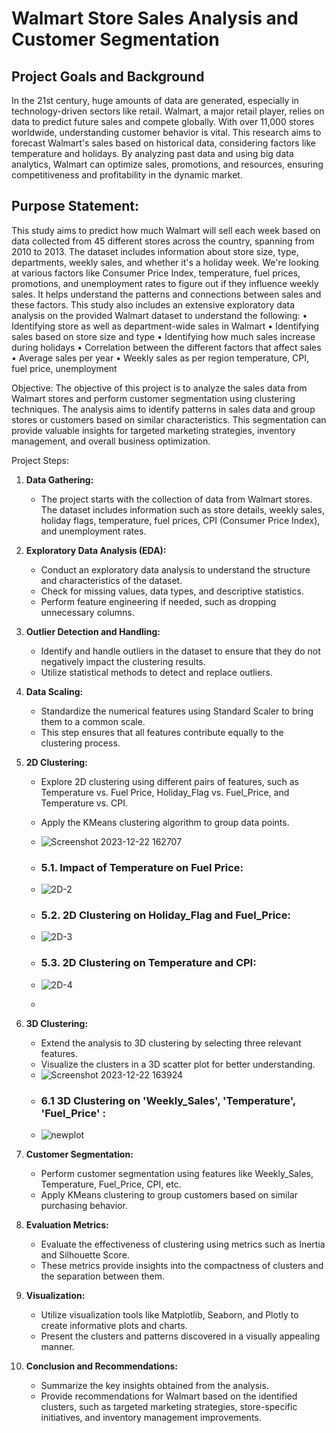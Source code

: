 # Walmart Store Sales Analysis and Customer Segmentation
## Project Goals and Background

In the 21st century, huge amounts of data are generated, especially in technology-driven sectors like retail. Walmart, a major retail player, relies on data to predict future sales and compete globally. With over 11,000 stores worldwide, understanding customer behavior is vital. This research aims to forecast Walmart's sales based on historical data, considering factors like temperature and holidays. By analyzing past data and using big data analytics, Walmart can optimize sales, promotions, and resources, ensuring competitiveness and profitability in the dynamic market.

## Purpose Statement:
This study aims to predict how much Walmart will sell each week based on data collected from 45 different stores across the country, spanning from 2010 to 2013. The dataset includes information about store size, type, departments, weekly sales, and whether it's a holiday week. We're looking at various factors like Consumer Price Index, temperature, fuel prices, promotions, and unemployment rates to figure out if they influence weekly sales. It helps understand the patterns and connections between sales and these factors.
This study also includes an extensive exploratory data analysis on the provided Walmart dataset to understand the following:
• Identifying store as well as department-wide sales in Walmart
• Identifying sales based on store size and type
• Identifying how much sales increase during holidays
• Correlation between the different factors that affect sales
• Average sales per year
• Weekly sales as per region temperature, CPI, fuel price, unemployment

Objective:
The objective of this project is to analyze the sales data from Walmart stores and perform customer segmentation using clustering techniques. The analysis aims to identify patterns in sales data and group stores or customers based on similar characteristics. This segmentation can provide valuable insights for targeted marketing strategies, inventory management, and overall business optimization.

Project Steps:

1. **Data Gathering:**
   - The project starts with the collection of data from Walmart stores. The dataset includes information such as store details, weekly sales, holiday flags, temperature, fuel prices, CPI (Consumer Price Index), and unemployment rates.

2. **Exploratory Data Analysis (EDA):**
   - Conduct an exploratory data analysis to understand the structure and characteristics of the dataset.
   - Check for missing values, data types, and descriptive statistics.
   - Perform feature engineering if needed, such as dropping unnecessary columns.

3. **Outlier Detection and Handling:**
   - Identify and handle outliers in the dataset to ensure that they do not negatively impact the clustering results.
   - Utilize statistical methods to detect and replace outliers.

4. **Data Scaling:**
   - Standardize the numerical features using Standard Scaler to bring them to a common scale.
   - This step ensures that all features contribute equally to the clustering process.

5. **2D Clustering:**
   - Explore 2D clustering using different pairs of features, such as Temperature vs. Fuel Price, Holiday_Flag vs. Fuel_Price, and Temperature vs. CPI.
   - Apply the KMeans clustering algorithm to group data points.
   - ![Screenshot 2023-12-22 162707](https://github.com/Rutuja-Salunke/walmart-sales-dataset-using-KMeans/assets/102023809/d9dac7e7-8311-4181-8d86-3a19fc2e92a3)
   - ### 5.1. Impact of Temperature on Fuel Price:
   - ![2D-2](https://github.com/Rutuja-Salunke/walmart-sales-dataset-using-KMeans/assets/102023809/e0ea0d5b-3c60-4694-af59-a2d360a48608)
   - ### 5.2. 2D Clustering on Holiday_Flag and Fuel_Price:
   - ![2D-3](https://github.com/Rutuja-Salunke/walmart-sales-dataset-using-KMeans/assets/102023809/2d1dce90-a10a-4126-8e0b-a35f846ed93c)
   - ### 5.3. 2D Clustering on Temperature and CPI:
   - ![2D-4](https://github.com/Rutuja-Salunke/walmart-sales-dataset-using-KMeans/assets/102023809/d5e26692-c6bf-4cd7-b1d2-c8d17e3d61b4)

   - 


6. **3D Clustering:**
   - Extend the analysis to 3D clustering by selecting three relevant features.
   - Visualize the clusters in a 3D scatter plot for better understanding.
   - ![Screenshot 2023-12-22 163924](https://github.com/Rutuja-Salunke/walmart-sales-dataset-using-KMeans/assets/102023809/9cfa846b-3a9c-4083-928c-c5f5f0594c8b)
   - ### 6.1 3D Clustering on 'Weekly_Sales', 'Temperature', 'Fuel_Price' :
   - ![newplot](https://github.com/Rutuja-Salunke/walmart-sales-dataset-using-KMeans/assets/102023809/2d434cd3-338e-402b-8446-b275297867ba)


7. **Customer Segmentation:**
   - Perform customer segmentation using features like Weekly_Sales, Temperature, Fuel_Price, CPI, etc.
   - Apply KMeans clustering to group customers based on similar purchasing behavior.

8. **Evaluation Metrics:**
   - Evaluate the effectiveness of clustering using metrics such as Inertia and Silhouette Score.
   - These metrics provide insights into the compactness of clusters and the separation between them.

9. **Visualization:**
   - Utilize visualization tools like Matplotlib, Seaborn, and Plotly to create informative plots and charts.
   - Present the clusters and patterns discovered in a visually appealing manner.

10. **Conclusion and Recommendations:**
    - Summarize the key insights obtained from the analysis.
    - Provide recommendations for Walmart based on the identified clusters, such as targeted marketing strategies, store-specific initiatives, and inventory management improvements.


